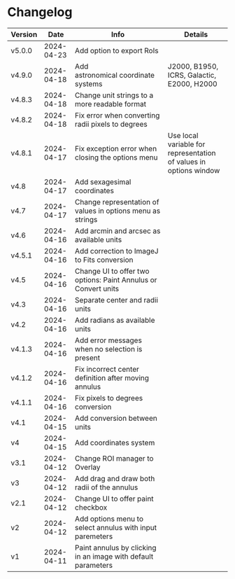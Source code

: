 # Changelog

| Version | Date       | Info                                                           | Details                                                           |
| ------- | ---------- | -------------------------------------------------------------- | ----------------------------------------------------------------- |
| v5.0.0  | 2024-04-23 | Add option to export RoIs                                      |                                                                   |
| v4.9.0  | 2024-04-18 | Add astronomical coordinate systems                           | J2000, B1950, ICRS, Galactic, E2000, H2000                        |
| v4.8.3  | 2024-04-18 | Change unit strings to a more readable format                  |                                                                   |
| v4.8.2  | 2024-04-18 | Fix error when converting radii pixels to degrees              |                                                                   |
| v4.8.1  | 2024-04-17 | Fix exception error when closing the options menu             | Use local variable for representation of values in options window |
| v4.8    | 2024-04-17 | Add sexagesimal coordinates                                    |                                                                   |
| v4.7    | 2024-04-17 | Change representation of values in options menu as strings     |                                                                   |
| v4.6    | 2024-04-16 | Add arcmin and arcsec as available units                       |                                                                   |
| v4.5.1  | 2024-04-16 | Add correction to ImageJ to Fits conversion                    |                                                                   |
| v4.5    | 2024-04-16 | Change UI to offer two options: Paint Annulus or Convert units |                                                                   |
| v4.3    | 2024-04-16 | Separate center and radii units                                |                                                                   |
| v4.2    | 2024-04-16 | Add radians as available units                                 |                                                                   |
| v4.1.3  | 2024-04-16 | Add error messages when no selection is present                |                                                                   |
| v4.1.2  | 2024-04-16 | Fix incorrect center definition after moving annulus           |                                                                   |
| v4.1.1  | 2024-04-16 | Fix pixels to degrees conversion                               |                                                                   |
| v4.1    | 2024-04-15 | Add conversion between units                                  |                                                                   |
| v4      | 2024-04-15 | Add coordinates system                                         |                                                                   |
| v3.1    | 2024-04-12 | Change ROI manager to Overlay                                  |                                                                   |
| v3      | 2024-04-12 | Add drag and draw both radii of the annulus                    |                                                                   |
| v2.1    | 2024-04-12 | Change UI to offer paint checkbox                              |                                                                   |
| v2      | 2024-04-12 | Add options menu to select annulus with input paremeters       |                                                                   |
| v1      | 2024-04-11 | Paint annulus by clicking in an image with default parameters  |                                                                   |
